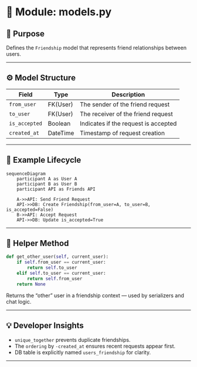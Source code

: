 # 🧩 Module: models.py

## 📘 Purpose
Defines the `Friendship` model that represents friend relationships between users.

---

## ⚙️ Model Structure

| Field | Type | Description |
|--------|------|--------------|
| `from_user` | FK(User) | The sender of the friend request |
| `to_user` | FK(User) | The receiver of the friend request |
| `is_accepted` | Boolean | Indicates if the request is accepted |
| `created_at` | DateTime | Timestamp of request creation |

---

## 🔄 Example Lifecycle

```mermaid
sequenceDiagram
    participant A as User A
    participant B as User B
    participant API as Friends API

    A->>API: Send Friend Request
    API->>DB: Create Friendship(from_user=A, to_user=B, is_accepted=False)
    B->>API: Accept Request
    API->>DB: Update is_accepted=True
```

---

## 🧱 Helper Method

```python
def get_other_user(self, current_user):
    if self.from_user == current_user:
        return self.to_user
    elif self.to_user == current_user:
        return self.from_user
    return None
```

Returns the “other” user in a friendship context — used by serializers and chat logic.

---

## 💡 Developer Insights
- `unique_together` prevents duplicate friendships.
- The `ordering` by `-created_at` ensures recent requests appear first.
- DB table is explicitly named `users_friendship` for clarity.

---
